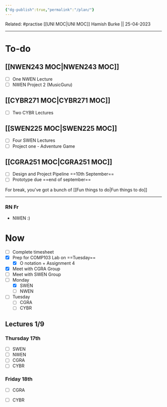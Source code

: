 ```yaml
---
{"dg-publish":true,"permalink":"/plan/"}
---
```



Related: #practise 
[[UNI MOC\|UNI MOC]]
Hamish Burke || 25-04-2023
***

# To-do

## [[NWEN243 MOC\|NWEN243 MOC]]

- [ ] One NWEN Lecture
- [ ] NWEN Project 2 (MusicGuru)

## [[CYBR271 MOC\|CYBR271 MOC]]

- [ ] Two CYBR Lectures

## [[SWEN225 MOC\|SWEN225 MOC]]

- [ ] Four SWEN Lectures
- [ ] Project one - Adventure Game

## [[CGRA251 MOC\|CGRA251 MOC]]

- [ ] Design and Project Pipeline ==10th September==
- [ ] Prototype due ==end of september==

For break, you've got a bunch of [[Fun things to do\|Fun things to do]]

***

### RN Fr

- NWEN :)

# Now

- [ ] Complete timesheet
- [x] Prep for COMP103 Lab on ==Tuesday==
	- [x] O notation + Assignment 4
- [x] Meet with CGRA Group
- [ ] Meet with SWEN Group
- [ ] Monday
	- [x] SWEN
	- [ ] NWEN
 - [ ] Tuesday
	 - [ ] CGRA
	 - [ ] CYBR

## Lectures 1/9

### Thursday 17th

- [ ] SWEN
- [ ] NWEN
- [ ] CGRA
- [ ] CYBR

### Friday 18th

- [ ] CGRA
- [ ] CYBR

